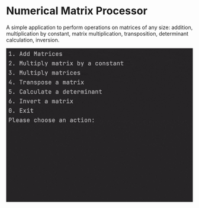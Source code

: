 # Numerical Matrix Processor

A simple application to perform operations on matrices of any size: addition, multiplication by constant, matrix multiplication, transposition, determinant calculation, inversion.


![gif demonstrating some matrix operations](https://github.com/foghlaimeoir/Numerical-Matrix-Processor/blob/master/matricesExample.gif)

